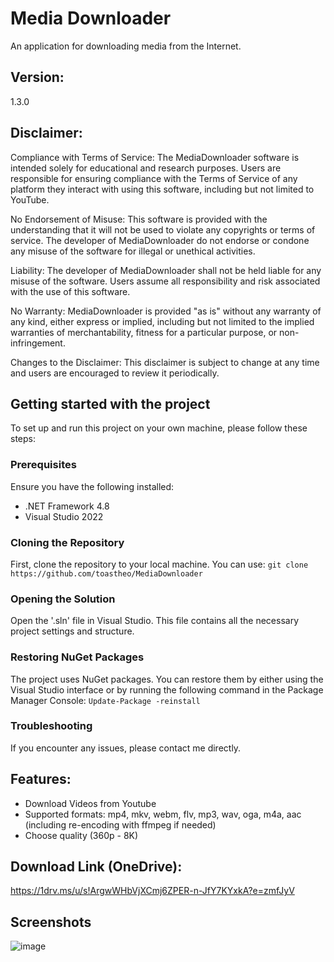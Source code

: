 # Media Downloader

An application for downloading media from the Internet.

## Version: 

1.3.0

## Disclaimer:

Compliance with Terms of Service: The MediaDownloader software is intended solely for educational and research purposes. Users are responsible for ensuring compliance with the Terms of Service of any platform they interact with using this software, including but not limited to YouTube.

No Endorsement of Misuse: This software is provided with the understanding that it will not be used to violate any copyrights or terms of service. The developer of MediaDownloader do not endorse or condone any misuse of the software for illegal or unethical activities.

Liability: The developer of MediaDownloader shall not be held liable for any misuse of the software. Users assume all responsibility and risk associated with the use of this software.

No Warranty: MediaDownloader is provided "as is" without any warranty of any kind, either express or implied, including but not limited to the implied warranties of merchantability, fitness for a particular purpose, or non-infringement.

Changes to the Disclaimer: This disclaimer is subject to change at any time and users are encouraged to review it periodically.

## Getting started with the project

To set up and run this project on your own machine, please follow these steps:

### Prerequisites

Ensure you have the following installed:

- .NET Framework 4.8
- Visual Studio 2022

### Cloning the Repository

First, clone the repository to your local machine.
You can use:
`git clone https://github.com/toastheo/MediaDownloader`

### Opening the Solution

Open the '.sln' file in Visual Studio. This file contains all the necessary project settings and structure.

### Restoring NuGet Packages

The project uses NuGet packages. You can restore them by either using the Visual Studio interface or by running the following command in the Package Manager Console:
`Update-Package -reinstall`

### Troubleshooting

If you encounter any issues, please contact me directly.

## Features:

- Download Videos from Youtube
- Supported formats: mp4, mkv, webm, flv, mp3, wav, oga, m4a, aac (including re-encoding with ffmpeg if needed)
- Choose quality (360p - 8K)

## Download Link (OneDrive):

https://1drv.ms/u/s!ArgwWHbVjXCmj6ZPER-n-JfY7KYxkA?e=zmfJyV

## Screenshots
![image](https://github.com/toastheo/MediaDownloader/assets/114708595/1a7dde28-7d9c-4f91-8825-18e960e99bb7)
